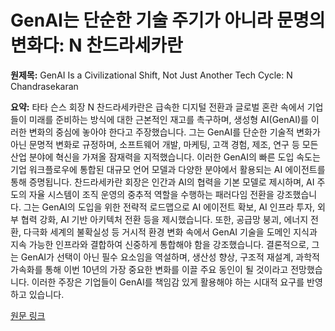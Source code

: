 # GenAI는 단순한 기술 주기가 아니라 문명의 변화다: N 찬드라세카란

**원제목:** GenAI Is a Civilizational Shift, Not Just Another Tech Cycle: N Chandrasekaran

**요약:** 타타 슨스 회장 N 찬드라세카란은 급속한 디지털 전환과 글로벌 혼란 속에서 기업들이 미래를 준비하는 방식에 대한 근본적인 재고를 촉구하며, 생성형 AI(GenAI)를 이러한 변화의 중심에 놓아야 한다고 주장했습니다.  그는 GenAI를 단순한 기술적 변화가 아닌 문명적 변화로 규정하며,  소프트웨어 개발, 마케팅, 고객 경험, 제조, 연구 등 모든 산업 분야에 혁신을 가져올 잠재력을 지적했습니다.  이러한 GenAI의 빠른 도입 속도는 기업 워크플로우에 통합된 대규모 언어 모델과 다양한 분야에서 활용되는 AI 에이전트를 통해 증명됩니다.  찬드라세카란 회장은 인간과 AI의 협력을 기본 모델로 제시하며,  AI 주도의 자율 시스템이 조직 운영의 중추적 역할을 수행하는 패러다임 전환을 강조했습니다.  그는 GenAI의 도입을 위한 전략적 로드맵으로 AI 에이전트 확보, AI 인프라 투자, 외부 협력 강화, AI 기반 아키텍처 전환 등을 제시했습니다.  또한, 공급망 붕괴, 에너지 전환, 다극화 세계의 불확실성 등 거시적 환경 변화 속에서 GenAI 기술을  도메인 지식과 지속 가능한 인프라와 결합하여 신중하게 통합해야 함을 강조했습니다.  결론적으로,  그는 GenAI가 선택이 아닌 필수 요소임을 역설하며,  생산성 향상, 구조적 재설계, 과학적 가속화를 통해 이번 10년의 가장 중요한 변화를 이끌 주요 동인이 될 것이라고 전망했습니다.  이러한 주장은 기업들이 GenAI를 책임감 있게 활용해야 하는 시대적 요구를 반영하고 있습니다.

[원문 링크](https://thecsruniverse.com/articles/genai-is-a-civilizational-shift-not-just-another-tech-cycle-n-chandrasekaran)
